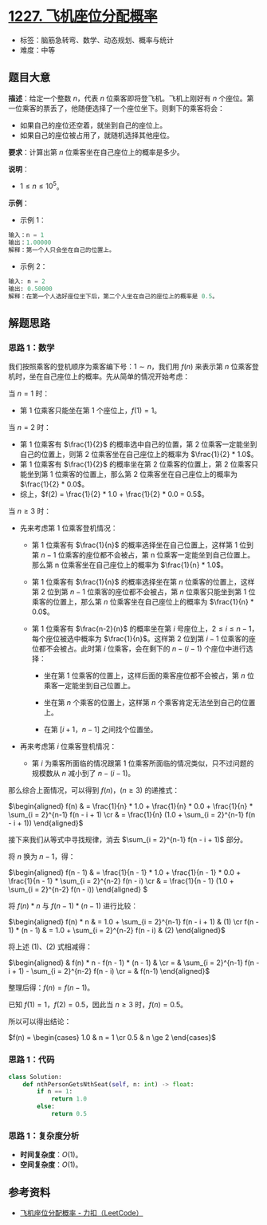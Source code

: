# [1227. 飞机座位分配概率](https://leetcode.cn/problems/airplane-seat-assignment-probability/)

- 标签：脑筋急转弯、数学、动态规划、概率与统计
- 难度：中等

## 题目大意

**描述**：给定一个整数 $n$，代表 $n$ 位乘客即将登飞机。飞机上刚好有 $n$ 个座位。第一位乘客的票丢了，他随便选择了一个座位坐下。则剩下的乘客将会：

- 如果自己的座位还空着，就坐到自己的座位上。
- 如果自己的座位被占用了，就随机选择其他座位。

**要求**：计算出第 $n$ 位乘客坐在自己座位上的概率是多少。

**说明**：

- $1 \le n \le 10^5$。

**示例**：

- 示例 1：

```python
输入：n = 1
输出：1.00000
解释：第一个人只会坐在自己的位置上。
```

- 示例 2：

```python
输入: n = 2
输出: 0.50000
解释：在第一个人选好座位坐下后，第二个人坐在自己的座位上的概率是 0.5。
```

## 解题思路

### 思路 1：数学

我们按照乘客的登机顺序为乘客编下号：$1 \sim n$，我们用 $f(n)$ 来表示第 $n$ 位乘客登机时，坐在自己座位上的概率。先从简单的情况开始考虑：

当 $n = 1$ 时：

- 第 $1$ 位乘客只能坐在第 $1$ 个座位上，$f(1) = 1$。

当 $n = 2$ 时：

- 第 $1$ 位乘客有 $\frac{1}{2}$ 的概率选中自己的位置，第 $2$ 位乘客一定能坐到自己的位置上，则第 $2$ 位乘客坐在自己座位上的概率为 $\frac{1}{2} * 1.0$。
- 第 $1$ 位乘客有 $\frac{1}{2}$ 的概率坐在第 $2$ 位乘客的位置上，第 $2$ 位乘客只能坐到第 $1$ 位乘客的位置上，那么第 $2$ 位乘客坐在自己座位上的概率为 $\frac{1}{2} * 0.0$。
- 综上，$f(2) =  \frac{1}{2} * 1.0 + \frac{1}{2} * 0.0 = 0.5$。

当 $n \ge 3$ 时：

- 先来考虑第 $1$ 位乘客登机情况：

  - 第 $1$ 位乘客有 $\frac{1}{n}$ 的概率选择坐在自己位置上，这样第 $1$ 位到第 $n - 1$ 位乘客的座位都不会被占，第 n 位乘客一定能坐到自己位置上。那么第 n 位乘客坐在自己座位上的概率为 $\frac{1}{n} * 1.0$。

  - 第 $1$ 位乘客有 $\frac{1}{n}$ 的概率选择坐在第 $n$ 位乘客的位置上，这样第 $2$ 位到第 $n - 1$ 位乘客的座位都不会被占，第 $n$ 位乘客只能坐到第 $1$ 位乘客的位置上，那么第 $n$ 位乘客坐在自己座位上的概率为 $\frac{1}{n} * 0.0$。

  - 第 $1$ 位乘客有 $\frac{n-2}{n}$ 的概率坐在第 $i$ 号座位上，$2 \le i \le n - 1$，每个座位被选中概率为 $\frac{1}{n}$。这样第 $2$ 位到第 $i - 1$ 位乘客的座位都不会被占。此时第 $i$ 位乘客，会在剩下的 $n - (i - 1)$ 个座位中进行选择：

    - 坐在第 $1$ 位乘客的位置上，这样后面的乘客座位都不会被占，第 $n$ 位乘客一定能坐到自己位置上。

    - 坐在第 $n$ 个乘客的位置上，这样第 $n$ 个乘客肯定无法坐到自己的位置上。

    - 在第 $[i + 1，n - 1]$ 之间找个位置坐。

- 再来考虑第 $i$ 位乘客登机情况：
  - 第 $i$ 为乘客所面临的情况跟第 $1$ 位乘客所面临的情况类似，只不过问题的规模数从 $n$ 减小到了  $n - (i - 1)$。

那么综合上面情况，可以得到 $f(n)，(n \ge 3)$ 的递推式：

$\begin{aligned} f(n) & =  \frac{1}{n} * 1.0 + \frac{1}{n} * 0.0 + \frac{1}{n} * \sum_{i = 2}^{n-1} f(n - i + 1) \cr & = \frac{1}{n} (1.0 + \sum_{i = 2}^{n-1} f(n - i + 1)) \end{aligned}$

接下来我们从等式中寻找规律，消去 $\sum_{i = 2}^{n-1} f(n - i + 1)$ 部分。

将 $n$ 换为 $n - 1$，得：

$\begin{aligned} f(n - 1) & =  \frac{1}{n - 1} * 1.0 + \frac{1}{n - 1} * 0.0 + \frac{1}{n - 1} * \sum_{i = 2}^{n-2} f(n - i) \cr & = \frac{1}{n - 1} (1.0 + \sum_{i = 2}^{n-2} f(n - i)) \end{aligned} $

将 $f(n) * n$ 与 $f(n - 1) * (n - 1)$ 进行比较：

$\begin{aligned} f(n) * n & = 1.0 + \sum_{i = 2}^{n-1} f(n - i + 1) & (1) \cr f(n - 1) * (n - 1) & = 1.0 + \sum_{i = 2}^{n-2} f(n - i) & (2) \end{aligned}$

将上述 (1)、(2) 式相减得：

$\begin{aligned} & f(n) * n - f(n - 1) * (n - 1) & \cr = & \sum_{i = 2}^{n-1} f(n - i + 1) - \sum_{i = 2}^{n-2}  f(n - i) \cr = & f(n-1) \end{aligned}$

整理后得：$f(n) = f(n - 1)$。

已知 $f(1) = 1$，$f(2) = 0.5$，因此当 $n \ge 3$ 时，$f(n) = 0.5$。

所以可以得出结论：

$f(n) = \begin{cases} 1.0 & n = 1 \cr 0.5 & n \ge 2  \end{cases}$

### 思路 1：代码

```python
class Solution:
    def nthPersonGetsNthSeat(self, n: int) -> float:
        if n == 1:
            return 1.0
        else:
            return 0.5
```

### 思路 1：复杂度分析

- **时间复杂度**：$O(1)$。
- **空间复杂度**：$O(1)$。

## 参考资料

- [飞机座位分配概率 - 力扣（LeetCode）](https://leetcode.cn/problems/airplane-seat-assignment-probability/solution/fei-ji-zuo-wei-fen-pei-gai-lu-by-leetcod-gyw4/)

